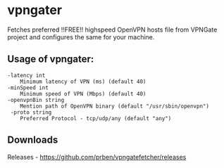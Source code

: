 # vpngater

Fetches preferred !!FREE!! highspeed OpenVPN hosts file from VPNGate project and configures the same for your machine.

## Usage of vpngater:
    -latency int
        Minimum latency of VPN (ms) (default 40)
    -minSpeed int
        Minimum speed of VPN (Mbps) (default 40)
    -openvpnBin string
        Mention path of OpenVPN binary (default "/usr/sbin/openvpn")
     -proto string
        Preferred Protocol - tcp/udp/any (default "any")

## Downloads
Releases - 
https://github.com/prben/vpngatefetcher/releases
